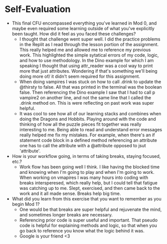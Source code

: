 # Self-Evaluation

- This final CFU encompassed everything you've learned in Mod 0, and maybe even required some learning outside of what you've explicitly been taught. How did it feel as you faced these challenges?
    - I thought that challenge went super well. I did the practice problems in the Replit as I read through the lesson portion of the assignment. This really helped me and allowed me to reference my previous work. This highlighted the simple sytatical errors of my code, logic, and how to use methodology. In the Dino example for which I am speaking I thought that using attr_reader was a cool way to print more that just attributes. Wondering if that's something we'll being doing more of/ it didn't seem required for this assignment. 
    - When doing vampires I was stuck on how to call .drink to update the @thirsty to false. All that was printed in the terminal was the boolean false. Then referencing the Dino example I saw that I had to call p vampire2 on another line, and not the same line that I called the .drink method on. This is were reflecting on past work was super helpful.
    - It was cool to see how all of our learning stacks and combines when doing the Dragons and Hobbits. Playing around with the code and thinking of how all the puzzle pieces fit together was really interesting to me. Being able to read and understand error messages really helped me fix my mistakes. For example, when there's an if statement code block in a defined method referencing an attribute one has to call the attribute with a @attribute opposed to jsut 'attribute'. 
- How is your workflow going, in terms of taking breaks, staying focused, etc.?
    - Work flow has been going well I think. I like having the blocked time and knowing when I'm going to play and when I'm going to work. When working on vmapires I was many hours into coding with breaks intersperesed, which really help, but I could tell that fatigue was catching up to me. Slept, exercised, and then came back to the work and it all made sense. Breaks help big time. 
- What did you learn from this exercise that you want to remember as you begin Mod 1?
    - One would be that breaks are super helpful and rejuvenate the mind, and sometimes longer breaks are necessary.
    - Referencing prior code is super useful and important. That pseudo code is helpful for explaining methods and logic, so that when you go back to reference you know what the logic behind it was. 
    - Google is your friend <3